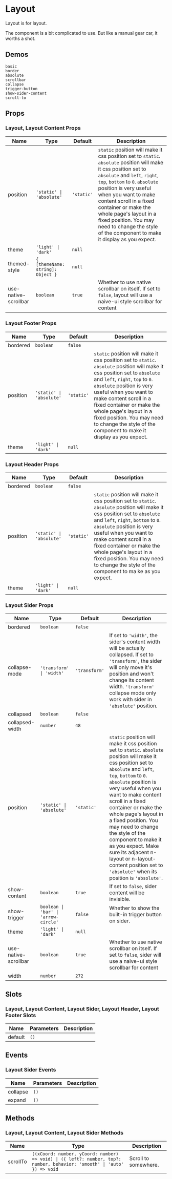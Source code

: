 # Layout
<!--single-column-->
Layout is for layout.

The component is a bit complicated to use. But like a manual gear car, it worths a shot. 
## Demos
```demo
basic
border
absolute
scrollbar
collapse
trigger-button
show-sider-content
scroll-to
```
## Props
### Layout, Layout Content Props
|Name|Type|Default|Description|
|-|-|-|-|
|position|`'static' \| 'absolute'`|`'static'`|`static` position will make it css position set to `static`. `absolute` position will make it css position set to `absolute` and `left`, `right`, `top`, `bottom` to `0`. `absolute` position is very useful when you want to make content scroll in a fixed container or make the whole page's layout in a fixed position. You may need to change the style of the component to make it display as you expect.|
|theme|`'light' \| 'dark'`|`null`||
|themed-style|`{ [themeName: string]: Object }`|`null`||
|use-native-scrollbar|`boolean`|`true`|Whether to use native scrollbar on itself. If set to `false`, layout will use a naive-ui style scrollbar for content|

### Layout Footer Props
|Name|Type|Default|Description|
|-|-|-|-|
|bordered|`boolean`|`false`||
|position|`'static' \| 'absolute'`|`'static'`|`static` position will make it css position set to `static`. `absolute` position will make it css position set to `absolute` and `left`, `right`, `top` to `0`. `absolute` position is very useful when you want to make content scroll in a fixed container or make the whole page's layout in a fixed position. You may need to change the style of the component to make it display as you expect.|
|theme|`'light' \| 'dark'`|`null`||


### Layout Header Props
|Name|Type|Default|Description|
|-|-|-|-|
|bordered|`boolean`|`false`||
|position|`'static' \| 'absolute'`|`'static'`|`static` position will make it css position set to `static`. `absolute` position will make it css position set to `absolute` and `left`, `right`, `bottom` to `0`. `absolute` position is very useful when you want to make content scroll in a fixed container or make the whole page's layout in a fixed position. You may need to change the style of the component to ma ke as you expect.|
|theme|`'light' \| 'dark'`|`null`||

### Layout Sider Props
|Name|Type|Default|Description|
|-|-|-|-|
|bordered|`boolean`|`false`||
|collapse-mode|`'transform' \| 'width'`|`'transform'`|If set to `'width'`, the sider's content width will be actually collapsed. If set to `'transform'`, the sider will only move it's position and won't change its content width. `'transform'` collapse mode only work with sider in `'absolute'` position.|
|collapsed|`boolean`|`false`||
|collapsed-width|`number`|`48`||
|position|`'static' \| 'absolute'`|`'static'`|`static` position will make it css position set to `static`. `absolute` position will make it css position set to `absolute` and `left`, `top`, `bottom` to `0`. `absolute` position is very useful when you want to make content scroll in a fixed container or make the whole page's layout in a fixed position. You may need to change the style of the component to make it as you expect. Make sure its adjacent n-layout or n-layout-content position set to `'absolute'` when its position is `'absolute'`.|
|show-content|`boolean`|`true`|If set to `false`, sider content will be invisible.|
|show-trigger|`boolean \| 'bar' \| 'arrow-circle'`|`false`|Whether to show the built-in trigger button on sider.|
|theme|`'light' \| 'dark'`|`null`||
|use-native-scrollbar|`boolean`|`true`|Whether to use native scrollbar on itself. If set to `false`, sider will use a naive-ui style scrollbar for content|
|width|`number`|`272`||


## Slots
### Layout, Layout Content, Layout Sider, Layout Header, Layout Footer Slots
|Name|Parameters|Description|
|-|-|-|
|default|`()`||

## Events
### Layout Sider Events
|Name|Parameters|Description|
|-|-|-|
|collapse|`()`||
|expand|`()`||


## Methods
### Layout, Layout Content, Layout Sider Methods
|Name|Type|Description|
|-|-|-|
|scrollTo|`((xCoord: number, yCoord: number) => void) \| ({ left?: number, top?: number, behavior: 'smooth' \| 'auto' }) => void`|Scroll to somewhere.|